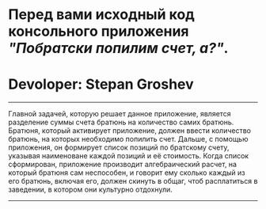 # Перед вами исходный код консольного приложения ___"Побратски попилим счет, а?"___.
# Devoloper: Stepan Groshev 
___
Главной задачей, которую решает данное приложение, является разделение суммы счета братюнь на количество самих братюнь.
Братюня, который активирует приложение, должен ввести количество братюнь, на которых необходимо попилить счет.
Дальше, с помощью приложения, он формирует список позиций по братскому счету, указывая наименоване каждой позиций и её стоимость.
Когда список сформирован, приложение производит алгебраический расчет, на который братюня сам неспособен, и говорит ему сколько
каждый из его братюнь, включая его, должен скинуть в общаг, чтоб расплатиться в заведении, в котором они культурно отдохнули.
___
